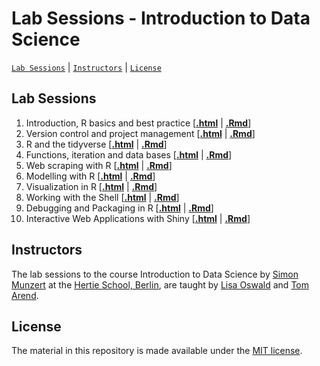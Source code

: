 # Lab Sessions - Introduction to Data Science
[`Lab Sessions`](#lectures) | [`Instructors`](#instructors) | [`License`](#license)

## Lab Sessions

1. Introduction, R basics and best practice \[[**.html**](https://raw.githack.com/intro-to-data-science-22/labs/main/session-1-intro/1-intro.html) | [**.Rmd**](https://github.com/intro-to-data-science-22/labs/blob/main/session-1-intro/1-intro.Rmd)\]
2. Version control and project management \[[**.html**](https://raw.githack.com/intro-to-data-science-22/labs/main/session-2-version-control/2-git.html) | [**.Rmd**](https://github.com/intro-to-data-science-22/labs/blob/main/session-2-version-control/2-git.Rmd)\]
3. R and the tidyverse \[[**.html**](https://raw.githack.com/intro-to-data-science-22/labs/main/session-3-tidyverse/3-tidyverse.html) | [**.Rmd**](https://github.com/intro-to-data-science-22/labs/blob/main/session-3-tidyverse/3-tidyverse.Rmd)\]
4. Functions, iteration and data bases \[[**.html**](https://raw.githack.com/intro-to-data-science-22/labs/main/session-4-databases/4-databases.html) | [**.Rmd**](https://github.com/intro-to-data-science-22/labs/blob/main/session-4-databases/4-databases.Rmd)\]
5. Web scraping with R \[[**.html**](https://raw.githack.com/intro-to-data-science-22/labs/main/session-5-web-scraping/5-web-scraping.html) | [**.Rmd**](https://github.com/intro-to-data-science-22/labs/blob/main/session-5-web-scraping/5-web-scraping.html)\]
6. Modelling with R \[[**.html**](https://raw.githack.com/intro-to-data-science-22/labs/main/session-6-modelling/6-modelling.html) | [**.Rmd**](https://github.com/intro-to-data-science-22/labs/blob/main/session-6-modelling/6-modelling.Rmd)\]
7. Visualization in R \[[**.html**](https://raw.githack.com/intro-to-data-science-22/labs/main/session-7-visualization/7-visualization.html) | [**.Rmd**](https://github.com/intro-to-data-science-22/labs/blob/main/session-7-visualization/7-visualization.Rmd)\]
8. Working with the Shell \[[**.html**](https://raw.githack.com/intro-to-data-science-22/labs/main/session-8-shell/8-shell.html) | [**.Rmd**](https://github.com/intro-to-data-science-22/labs/blob/main/session-8-shell/8-shell.Rmd)\]
9. Debugging and Packaging in R \[[**.html**](https://raw.githack.com/intro-to-data-science-22/labs/main/session-9-debugging/9-debugging.html) | [**.Rmd**](https://github.com/intro-to-data-science-22/labs/blob/main/session-9-debugging/9-debugging.Rmd)\]
10. Interactive Web Applications with Shiny \[[**.html**](https://raw.githack.com/intro-to-data-science-22/labs/main/session-10-shiny/10-shiny.html) | [**.Rmd**](https://github.com/intro-to-data-science-22/labs/blob/main/session-10-shiny/10-shiny.Rmd)\]

## Instructors

The lab sessions to the course Introduction to Data Science by [Simon Munzert](https://simonmunzert.github.io/) at the [Hertie School, Berlin](https://www.hertie-school.org/en/), are taught by [Lisa Oswald](https://lfoswald.github.io/) and [Tom Arend](https://www.hertie-school.org/en/research/faculty-and-researchers/profile/person/arend).


## License

The material in this repository is made available under the [MIT license](http://opensource.org/licenses/mit-license.php). 
